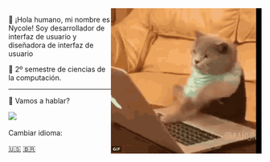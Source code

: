<img align="right" width="300" src="./images/catcoding.gif" />

<p> 🤚 ¡Hola humano, mi nombre es Nycole! Soy desarrollador de interfaz de usuario y diseñadora de interfaz de usuario</p>
<p>📜 2º semestre de ciencias de la computación.</p>

---
<p> 🎤 Vamos a hablar? </p>
<a href="https://www.linkedin.com/in/nycole-xavier-641271202/" alt="Linkedin" target="_blank">
<img src="https://img.shields.io/badge/-Linkedin-1C1C1C?style=for-the-badge&logo=Linkedin&logoColor=00FFFF&link=https://www.linkedin.com/in/iuricode"/>
</a>

<p> Cambiar idioma: </p>
<a href="https://github.com/nycolexavier/nycolexavier/blob/main/README.md" target="_blank">🇺🇸</a>
<a href="https://github.com/nycolexavier/nycolexavier/blob/main/ReadmeBr.md" target="_blank">🇧🇷</a>